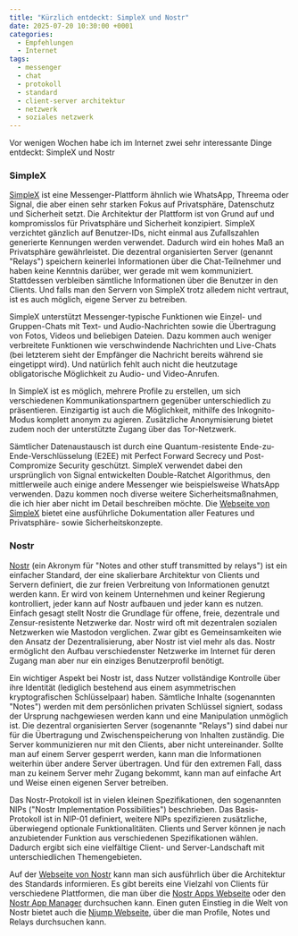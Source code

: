 ```yaml
---
title: "Kürzlich entdeckt: SimpleX und Nostr"
date: 2025-07-20 10:30:00 +0001
categories:
  - Empfehlungen
  - Internet
tags:
  - messenger
  - chat
  - protokoll
  - standard
  - client-server architektur
  - netzwerk
  - soziales netzwerk
---
```


Vor wenigen Wochen habe ich im Internet zwei sehr interessante Dinge entdeckt: SimpleX und Nostr

### SimpleX
[SimpleX](https://simplex.chat/de) ist eine Messenger-Plattform ähnlich wie WhatsApp, Threema oder Signal, die aber einen sehr starken Fokus auf Privatsphäre, Datenschutz und Sicherheit setzt. Die Architektur der Plattform ist von Grund auf und kompromisslos für Privatsphäre und Sicherheit konzipiert. SimpleX verzichtet gänzlich auf Benutzer-IDs, nicht einmal aus Zufallszahlen generierte Kennungen werden verwendet. Dadurch wird ein hohes Maß an Privatsphäre gewährleistet. Die dezentral organisierten Server (genannt "Relays") speichern keinerlei Informationen über die Chat-Teilnehmer und haben keine Kenntnis darüber, wer gerade mit wem kommuniziert. Stattdessen verbleiben sämtliche Informationen über die Benutzer in den Clients. Und falls man den Servern von SimpleX trotz alledem nicht vertraut, ist es auch möglich, eigene Server zu betreiben.

SimpleX unterstützt Messenger-typische Funktionen wie Einzel- und Gruppen-Chats mit Text- und Audio-Nachrichten sowie die Übertragung von Fotos, Videos und beliebigen Dateien. Dazu kommen auch weniger verbreitete Funktionen wie verschwindende Nachrichten und Live-Chats (bei letzterem sieht der Empfänger die Nachricht bereits während sie eingetippt wird). Und natürlich fehlt auch nicht die heutzutage obligatorische Möglichkeit zu Audio- und Video-Anrufen.

In SimpleX ist es möglich, mehrere Profile zu erstellen, um sich verschiedenen Kommunikationspartnern gegenüber unterschiedlich zu präsentieren. Einzigartig ist auch die Möglichkeit, mithilfe des Inkognito-Modus komplett anonym zu agieren. Zusätzliche Anonymisierung bietet zudem noch der unterstützte Zugang über das Tor-Netzwerk.

Sämtlicher Datenaustausch ist durch eine Quantum-resistente Ende-zu-Ende-Verschlüsselung (E2EE) mit Perfect Forward Secrecy und Post-Compromize Security geschützt. SimpleX verwendet dabei den ursprünglich von Signal entwickelten Double-Ratchet Algorithmus, den mittlerweile auch einige andere Messenger wie beispielsweise WhatsApp verwenden. Dazu kommen noch diverse weitere Sicherheitsmaßnahmen, die ich hier aber nicht im Detail beschreiben möchte. Die [Webseite von SimpleX](https://simplex.chat/de) bietet eine ausführliche Dokumentation aller Features und Privatsphäre- sowie Sicherheitskonzepte.

### Nostr
[Nostr](https://nostr.com) (ein Akronym für "Notes and other stuff transmitted by relays") ist ein einfacher Standard, der eine skalierbare Architektur von Clients und Servern definiert, die zur freien Verbreitung von Informationen genutzt werden kann. Er wird von keinem Unternehmen und keiner Regierung kontrolliert, jeder kann auf Nostr aufbauen und jeder kann es nutzen. Einfach gesagt stellt Nostr die Grundlage für offene, freie, dezentrale und Zensur-resistente Netzwerke dar. Nostr wird oft mit dezentralen sozialen Netzwerken wie Mastodon verglichen. Zwar gibt es Gemeinsamkeiten wie den Ansatz der Dezentralisierung, aber Nostr ist viel mehr als das. Nostr ermöglicht den Aufbau verschiedenster Netzwerke im Internet für deren Zugang man aber nur ein einziges Benutzerprofil benötigt.

Ein wichtiger Aspekt bei Nostr ist, dass Nutzer vollständige Kontrolle über ihre Identität (lediglich bestehend aus einem asymmetrischen kryptografischen Schlüsselpaar) haben. Sämtliche Inhalte (sogenannten "Notes") werden mit dem persönlichen privaten Schlüssel signiert, sodass der Ursprung nachgewiesen werden kann und eine Manipulation unmöglich ist. Die dezentral organisierten Server (sogenannte "Relays") sind dabei nur für die Übertragung und Zwischenspeicherung von Inhalten zuständig. Die Server kommunizieren nur mit den Clients, aber nicht untereinander. Sollte man auf einem Server gesperrt werden, kann man die Informationen weiterhin über andere Server übertragen. Und für den extremen Fall, dass man zu keinem Server mehr Zugang bekommt, kann man auf einfache Art und Weise einen eigenen Server betreiben.

Das Nostr-Protokoll ist in vielen kleinen Spezifikationen, den sogenannten NIPs ("Nostr Implementation Possibilities") beschrieben. Das Basis-Protokoll ist in NIP-01 definiert, weitere NIPs spezifizieren zusätzliche, überwiegend optionale Funktionalitäten. Clients und Server können je nach anzubietender Funktion aus verschiedenen Spezifikationen wählen. Dadurch ergibt sich eine vielfältige Client- und Server-Landschaft mit unterschiedlichen Themengebieten.

Auf der [Webseite von Nostr](https://nostr.com) kann man sich ausführlich über die Architektur des Standards informieren. Es gibt bereits eine Vielzahl von Clients für verschiedene Plattformen, die man über die [Nostr Apps Webseite](https://nostrapps.com) oder den [Nostr App Manager](https://nostrapp.link) durchsuchen kann. Einen guten Einstieg in die Welt von Nostr bietet auch die [Njump Webseite](https://njump.me), über die man Profile, Notes und Relays durchsuchen kann.
